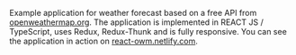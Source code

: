 Example application for weather forecast based on a free API from [openweathermap.org](https://openweathermap.org). The application is implemented in REACT JS / TypeScript, uses Redux, Redux-Thunk and is fully responsive. You can see the application in action on [react-owm.netlify.com](https://react-owm.netlify.com).